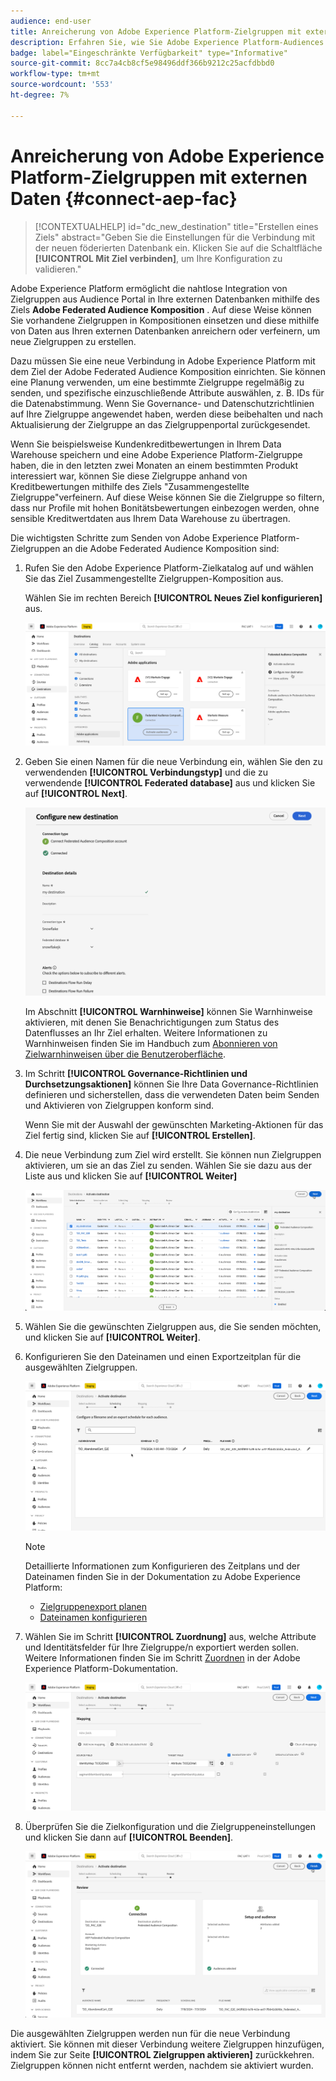 ```yaml
---
audience: end-user
title: Anreicherung von Adobe Experience Platform-Zielgruppen mit externen Daten
description: Erfahren Sie, wie Sie Adobe Experience Platform-Audiences mithilfe des Ziels "Zusammengestellte Zielgruppen erstellen und anreichern können, indem Sie Daten aus Ihren verbundenen Datenbanken verwenden.
badge: label="Eingeschränkte Verfügbarkeit" type="Informative"
source-git-commit: 8cc7a4cb8cf5e98496ddf366b9212c25acfdbbd0
workflow-type: tm+mt
source-wordcount: '553'
ht-degree: 7%

---
```


# Anreicherung von Adobe Experience Platform-Zielgruppen mit externen Daten {#connect-aep-fac}

>[!CONTEXTUALHELP]
>id="dc_new_destination"
>title="Erstellen eines Ziels"
>abstract="Geben Sie die Einstellungen für die Verbindung mit der neuen föderierten Datenbank ein. Klicken Sie auf die Schaltfläche **[!UICONTROL Mit Ziel verbinden]**, um Ihre Konfiguration zu validieren."

Adobe Experience Platform ermöglicht die nahtlose Integration von Zielgruppen aus Audience Portal in Ihre externen Datenbanken mithilfe des Ziels **Adobe Federated Audience Komposition** . Auf diese Weise können Sie vorhandene Zielgruppen in Kompositionen einsetzen und diese mithilfe von Daten aus Ihren externen Datenbanken anreichern oder verfeinern, um neue Zielgruppen zu erstellen.

Dazu müssen Sie eine neue Verbindung in Adobe Experience Platform mit dem Ziel der Adobe Federated Audience Komposition einrichten. Sie können eine Planung verwenden, um eine bestimmte Zielgruppe regelmäßig zu senden, und spezifische einzuschließende Attribute auswählen, z. B. IDs für die Datenabstimmung. Wenn Sie Governance- und Datenschutzrichtlinien auf Ihre Zielgruppe angewendet haben, werden diese beibehalten und nach Aktualisierung der Zielgruppe an das Zielgruppenportal zurückgesendet.

Wenn Sie beispielsweise Kundenkreditbewertungen in Ihrem Data Warehouse speichern und eine Adobe Experience Platform-Zielgruppe haben, die in den letzten zwei Monaten an einem bestimmten Produkt interessiert war, können Sie diese Zielgruppe anhand von Kreditbewertungen mithilfe des Ziels &quot;Zusammengestellte Zielgruppe&quot;verfeinern. Auf diese Weise können Sie die Zielgruppe so filtern, dass nur Profile mit hohen Bonitätsbewertungen einbezogen werden, ohne sensible Kreditwertdaten aus Ihrem Data Warehouse zu übertragen.

Die wichtigsten Schritte zum Senden von Adobe Experience Platform-Zielgruppen an die Adobe Federated Audience Komposition sind:

1. Rufen Sie den Adobe Experience Platform-Zielkatalog auf und wählen Sie das Ziel Zusammengestellte Zielgruppen-Komposition aus.

   Wählen Sie im rechten Bereich **[!UICONTROL Neues Ziel konfigurieren]** aus.

   ![](assets/destination-new.png)

1. Geben Sie einen Namen für die neue Verbindung ein, wählen Sie den zu verwendenden **[!UICONTROL Verbindungstyp]** und die zu verwendende **[!UICONTROL Federated database]** aus und klicken Sie auf **[!UICONTROL Next]**.

   ![](assets/destination-configure.png)

   Im Abschnitt **[!UICONTROL Warnhinweise]** können Sie Warnhinweise aktivieren, mit denen Sie Benachrichtigungen zum Status des Datenflusses an Ihr Ziel erhalten. Weitere Informationen zu Warnhinweisen finden Sie im Handbuch zum [Abonnieren von Zielwarnhinweisen über die Benutzeroberfläche](https://experienceleague.adobe.com/en/docs/experience-platform/destinations/ui/alerts).

1. Im Schritt **[!UICONTROL Governance-Richtlinien und Durchsetzungsaktionen]** können Sie Ihre Data Governance-Richtlinien definieren und sicherstellen, dass die verwendeten Daten beim Senden und Aktivieren von Zielgruppen konform sind.

   Wenn Sie mit der Auswahl der gewünschten Marketing-Aktionen für das Ziel fertig sind, klicken Sie auf **[!UICONTROL Erstellen]**.

1. Die neue Verbindung zum Ziel wird erstellt. Sie können nun Zielgruppen aktivieren, um sie an das Ziel zu senden. Wählen Sie sie dazu aus der Liste aus und klicken Sie auf **[!UICONTROL Weiter]**

   ![](assets/destination-activate.png)

1. Wählen Sie die gewünschten Zielgruppen aus, die Sie senden möchten, und klicken Sie auf **[!UICONTROL Weiter]**.

1. Konfigurieren Sie den Dateinamen und einen Exportzeitplan für die ausgewählten Zielgruppen.

   ![](assets/destination-schedule.png)

   >[!NOTE]
   >
   >Detaillierte Informationen zum Konfigurieren des Zeitplans und der Dateinamen finden Sie in der Dokumentation zu Adobe Experience Platform:
   >* [Zielgruppenexport planen](https://experienceleague.adobe.com/en/docs/experience-platform/destinations/ui/activate/activate-batch-profile-destinations#scheduling)
   >* [Dateinamen konfigurieren](https://experienceleague.adobe.com/en/docs/experience-platform/destinations/ui/activate/activate-batch-profile-destinations#configure-file-names)

1. Wählen Sie im Schritt **[!UICONTROL Zuordnung]** aus, welche Attribute und Identitätsfelder für Ihre Zielgruppe/n exportiert werden sollen. Weitere Informationen finden Sie im Schritt [Zuordnen](https://experienceleague.adobe.com/en/docs/experience-platform/destinations/ui/activate/activate-batch-profile-destinations#mapping) in der Adobe Experience Platform-Dokumentation.

   ![](assets/destination-attributes.png)

1. Überprüfen Sie die Zielkonfiguration und die Zielgruppeneinstellungen und klicken Sie dann auf **[!UICONTROL Beenden]**.

   ![](assets/destination-review.png)

Die ausgewählten Zielgruppen werden nun für die neue Verbindung aktiviert. Sie können mit dieser Verbindung weitere Zielgruppen hinzufügen, indem Sie zur Seite **[!UICONTROL Zielgruppen aktivieren]** zurückkehren. Zielgruppen können nicht entfernt werden, nachdem sie aktiviert wurden.
